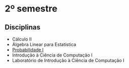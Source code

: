 # 2º semestre

## Disciplinas
- Cálculo II
- Álgebra Linear para Estatística
- [Probabilidade I](prob1.md)
- Introdução à Ciência de Computação I
- Laboratório de Introdução à Ciência de Computação I
